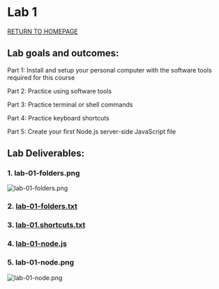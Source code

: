 # Lab 1
[RETURN TO HOMEPAGE](https://connor-pfeiffer.github.io/)

## Lab goals and outcomes:

Part 1: Install and setup your personal computer with the software tools required for this course

Part 2: Practice using software tools

Part 3: Practice terminal or shell commands

Part 4: Practice keyboard shortcuts

Part 5: Create your first Node.js server-side JavaScript file



## Lab Deliverables:

### 1. lab-01-folders.png
![lab-01-folders.png]()

### 2. [lab-01-folders.txt]()

### 3. [lab-01.shortcuts.txt]()

### 4. [lab-01-node.js]()

### 5. lab-01-node.png
![lab-01-node.png]()
